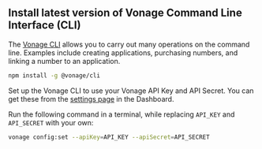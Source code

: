 ## Install latest version of Vonage Command Line Interface (CLI)

The [Vonage CLI](https://developer.nexmo.com/application/nexmo-cli) allows you to carry out many operations on the command line. Examples include creating applications, purchasing numbers, and linking a number to an application.

```bash
npm install -g @vonage/cli
```

Set up the Vonage CLI to use your Vonage API Key and API Secret. You can get these from the [settings page](https://dashboard.nexmo.com/settings) in the Dashboard.

Run the following command in a terminal, while replacing `API_KEY` and `API_SECRET` with your own:

```bash
vonage config:set --apiKey=API_KEY --apiSecret=API_SECRET
```